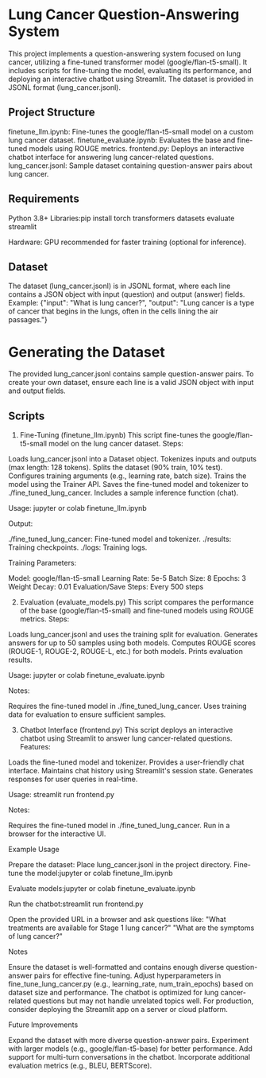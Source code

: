 # Lung Cancer Question-Answering System
This project implements a question-answering system focused on lung cancer, utilizing a fine-tuned transformer model (google/flan-t5-small). It includes scripts for fine-tuning the model, evaluating its performance, and deploying an interactive chatbot using Streamlit. The dataset is provided in JSONL format (lung_cancer.jsonl).
## Project Structure

finetune_llm.ipynb: Fine-tunes the google/flan-t5-small model on a custom lung cancer dataset.
finetune_evaluate.ipynb: Evaluates the base and fine-tuned models using ROUGE metrics.
frontend.py: Deploys an interactive chatbot interface for answering lung cancer-related questions.
lung_cancer.jsonl: Sample dataset containing question-answer pairs about lung cancer.

## Requirements

Python 3.8+
Libraries:pip install torch transformers datasets evaluate streamlit


Hardware: GPU recommended for faster training (optional for inference).

## Dataset
The dataset (lung_cancer.jsonl) is in JSONL format, where each line contains a JSON object with input (question) and output (answer) fields. Example:
{"input": "What is lung cancer?", "output": "Lung cancer is a type of cancer that begins in the lungs, often in the cells lining the air passages."}

# Generating the Dataset

The provided lung_cancer.jsonl contains sample question-answer pairs.
To create your own dataset, ensure each line is a valid JSON object with input and output fields.

## Scripts
1. Fine-Tuning (finetune_llm.ipynb)
This script fine-tunes the google/flan-t5-small model on the lung cancer dataset.
Steps:

Loads lung_cancer.jsonl into a Dataset object.
Tokenizes inputs and outputs (max length: 128 tokens).
Splits the dataset (90% train, 10% test).
Configures training arguments (e.g., learning rate, batch size).
Trains the model using the Trainer API.
Saves the fine-tuned model and tokenizer to ./fine_tuned_lung_cancer.
Includes a sample inference function (chat).

Usage:
jupyter or colab finetune_llm.ipynb

Output:

./fine_tuned_lung_cancer: Fine-tuned model and tokenizer.
./results: Training checkpoints.
./logs: Training logs.

Training Parameters:

Model: google/flan-t5-small
Learning Rate: 5e-5
Batch Size: 8
Epochs: 3
Weight Decay: 0.01
Evaluation/Save Steps: Every 500 steps

2. Evaluation (evaluate_models.py)
This script compares the performance of the base (google/flan-t5-small) and fine-tuned models using ROUGE metrics.
Steps:

Loads lung_cancer.jsonl and uses the training split for evaluation.
Generates answers for up to 50 samples using both models.
Computes ROUGE scores (ROUGE-1, ROUGE-2, ROUGE-L, etc.) for both models.
Prints evaluation results.

Usage:
jupyter or colab finetune_evaluate.ipynb

Notes:

Requires the fine-tuned model in ./fine_tuned_lung_cancer.
Uses training data for evaluation to ensure sufficient samples.

3. Chatbot Interface (frontend.py)
This script deploys an interactive chatbot using Streamlit to answer lung cancer-related questions.
Features:

Loads the fine-tuned model and tokenizer.
Provides a user-friendly chat interface.
Maintains chat history using Streamlit's session state.
Generates responses for user queries in real-time.

Usage:
streamlit run frontend.py

Notes:

Requires the fine-tuned model in ./fine_tuned_lung_cancer.
Run in a browser for the interactive UI.

Example Usage

Prepare the dataset: Place lung_cancer.jsonl in the project directory.
Fine-tune the model:jupyter or colab finetune_llm.ipynb

Evaluate models:jupyter or colab finetune_evaluate.ipynb


Run the chatbot:streamlit run frontend.py


Open the provided URL in a browser and ask questions like:
"What treatments are available for Stage 1 lung cancer?"
"What are the symptoms of lung cancer?"



Notes

Ensure the dataset is well-formatted and contains enough diverse question-answer pairs for effective fine-tuning.
Adjust hyperparameters in fine_tune_lung_cancer.py (e.g., learning_rate, num_train_epochs) based on dataset size and performance.
The chatbot is optimized for lung cancer-related questions but may not handle unrelated topics well.
For production, consider deploying the Streamlit app on a server or cloud platform.

Future Improvements

Expand the dataset with more diverse question-answer pairs.
Experiment with larger models (e.g., google/flan-t5-base) for better performance.
Add support for multi-turn conversations in the chatbot.
Incorporate additional evaluation metrics (e.g., BLEU, BERTScore).
